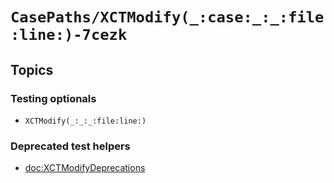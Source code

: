# ``CasePaths/XCTModify(_:case:_:_:file:line:)-7cezk``

## Topics

### Testing optionals

- ``XCTModify(_:_:_:file:line:)``

### Deprecated test helpers

- <doc:XCTModifyDeprecations>
